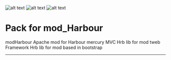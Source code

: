 ﻿![alt text](https://i.postimg.cc/c4P4Sjm3/hfw.png)
![alt text](https://i.postimg.cc/B69ZjLTs/logo-mini.jpg)
![alt text](https://i.postimg.cc/QM6v5Xqg/minilogo.png)

# Pack for mod_Harbour


modHarbour	Apache mod for Harbour
mercury		MVC Hrb lib for mod
tweb		Framework Hrb lib for mod based in bootstrap

***


